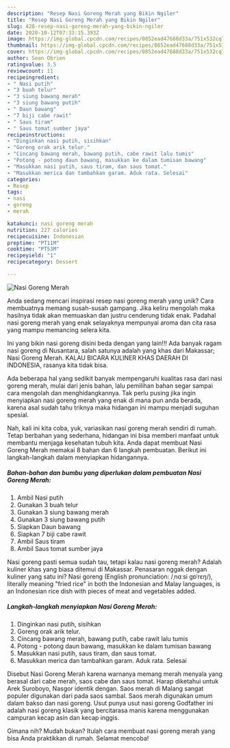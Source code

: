 ```yaml
---
description: "Resep Nasi Goreng Merah yang Bikin Ngiler"
title: "Resep Nasi Goreng Merah yang Bikin Ngiler"
slug: 428-resep-nasi-goreng-merah-yang-bikin-ngiler
date: 2020-10-12T07:33:15.393Z
image: https://img-global.cpcdn.com/recipes/0852ead47688d33a/751x532cq70/nasi-goreng-merah-foto-resep-utama.jpg
thumbnail: https://img-global.cpcdn.com/recipes/0852ead47688d33a/751x532cq70/nasi-goreng-merah-foto-resep-utama.jpg
cover: https://img-global.cpcdn.com/recipes/0852ead47688d33a/751x532cq70/nasi-goreng-merah-foto-resep-utama.jpg
author: Sean Obrien
ratingvalue: 3.5
reviewcount: 11
recipeingredient:
- " Nasi putih"
- "3 buah telur"
- "3 siung bawang merah"
- "3 siung bawang putih"
- " Daun bawang"
- "7 biji cabe rawit"
- " Saus tiram"
- " Saus tomat sumber jaya"
recipeinstructions:
- "Dinginkan nasi putih, sisihkan"
- "Goreng orak arik telur."
- "Cincang bawang merah, bawang putih, cabe rawit lalu tumis"
- "Potong - potong daun bawang, masukkan ke dalam tumisan bawang"
- "Masukkan nasi putih, saus tiram, dan saus tomat."
- "Masukkan merica dan tambahkan garam. Aduk rata. Selesai"
categories:
- Resep
tags:
- nasi
- goreng
- merah

katakunci: nasi goreng merah 
nutrition: 227 calories
recipecuisine: Indonesian
preptime: "PT11M"
cooktime: "PT53M"
recipeyield: "1"
recipecategory: Dessert

---
```



![Nasi Goreng Merah](https://img-global.cpcdn.com/recipes/0852ead47688d33a/751x532cq70/nasi-goreng-merah-foto-resep-utama.jpg)

Anda sedang mencari inspirasi resep nasi goreng merah yang unik? Cara membuatnya memang susah-susah gampang. Jika keliru mengolah maka hasilnya tidak akan memuaskan dan justru cenderung tidak enak. Padahal nasi goreng merah yang enak selayaknya mempunyai aroma dan cita rasa yang mampu memancing selera kita.

Ini yang bikin nasi goreng disini beda dengan yang lain!!! Ada banyak ragam nasi goreng di Nusantara, salah satunya adalah yang khas dari Makassar; Nasi Goreng Merah. KALAU BICARA KULINER KHAS DAERAH DI INDONESIA, rasanya kita tidak bisa.

Ada beberapa hal yang sedikit banyak mempengaruhi kualitas rasa dari nasi goreng merah, mulai dari jenis bahan, lalu pemilihan bahan segar sampai cara mengolah dan menghidangkannya. Tak perlu pusing jika ingin menyiapkan nasi goreng merah yang enak di mana pun anda berada, karena asal sudah tahu triknya maka hidangan ini mampu menjadi suguhan spesial.


Nah, kali ini kita coba, yuk, variasikan nasi goreng merah sendiri di rumah. Tetap berbahan yang sederhana, hidangan ini bisa memberi manfaat untuk membantu menjaga kesehatan tubuh kita. Anda dapat membuat Nasi Goreng Merah memakai 8 bahan dan 6 langkah pembuatan. Berikut ini langkah-langkah dalam menyiapkan hidangannya.

<!--inarticleads1-->

##### Bahan-bahan dan bumbu yang diperlukan dalam pembuatan Nasi Goreng Merah:

1. Ambil  Nasi putih
1. Gunakan 3 buah telur
1. Gunakan 3 siung bawang merah
1. Gunakan 3 siung bawang putih
1. Siapkan  Daun bawang
1. Siapkan 7 biji cabe rawit
1. Ambil  Saus tiram
1. Ambil  Saus tomat sumber jaya


Nasi goreng pasti semua sudah tau, tetapi kalau nasi goreng merah? Adalah kuliner khas yang biasa ditemui di Makassar. Penasaran nggak dengan kuliner yang satu ini? Nasi goreng (English pronunciation: /ˌnɑːsi ɡɒˈrɛŋ/), literally meaning &#34;fried rice&#34; in both the Indonesian and Malay languages, is an Indonesian rice dish with pieces of meat and vegetables added. 

<!--inarticleads2-->

##### Langkah-langkah menyiapkan Nasi Goreng Merah:

1. Dinginkan nasi putih, sisihkan
1. Goreng orak arik telur.
1. Cincang bawang merah, bawang putih, cabe rawit lalu tumis
1. Potong - potong daun bawang, masukkan ke dalam tumisan bawang
1. Masukkan nasi putih, saus tiram, dan saus tomat.
1. Masukkan merica dan tambahkan garam. Aduk rata. Selesai


Disebut Nasi Goreng Merah karena warnanya memang merah menyala yang berasal dari cabe merah, saos cabe dan saus tomat. Harap diketahui untuk Arek Suroboyo, Nasgor identik dengan. Saos merah di Malang sangat populer digunakan dari pada saos sambal. Saos merah digunakan umum dalam bakso dan nasi goreng. Usut punya usut nasi goreng Godfather ini adalah nasi goreng klasik yang bercitarasa manis karena menggunakan campuran kecap asin dan kecap inggis. 

Gimana nih? Mudah bukan? Itulah cara membuat nasi goreng merah yang bisa Anda praktikkan di rumah. Selamat mencoba!
